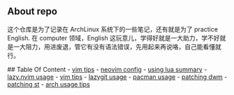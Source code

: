 ## About repo
这个仓库是为了记录在 ArchLinux 系统下的一些笔记，还有就是为了 practice English. 在 computer 领域，English 这玩意儿，学得好就是一大助力，学不好就是一大阻力，用进废退，管它有没有语法错误，先用起来再说咯，自己能看懂就行。

<p></p>
<p></p>
<p></p>
<p></p>
## Table Of Content
- <a href="./vim_tips.md" target="_blank">vim tips</a>
- <a href="./neovim_config.md" target="_blank">neovim config</a>
- <a href="./using_lua_summary.md" target="_blank">using lua summary</a>
- <a href="./lazy_nvim_usage.md" target="_blank">lazy.nvim usage</a>
- <a href="./git_usage.md" target="git usage">vim tips</a>
- <a href="./lazygit_usage.md" target="_blank">lazygit usage</a>
- <a href="./pacman_usage.md" target="_blank">pacman usage</a>
- <a href="./patching_dwm.md" target="_blank">patching dwm</a>
- <a href="./patching_st.md" target="_blank">patching st</a>
- <a href="./arch_usage_tips.md" target="_blank">arch usage tips</a>

